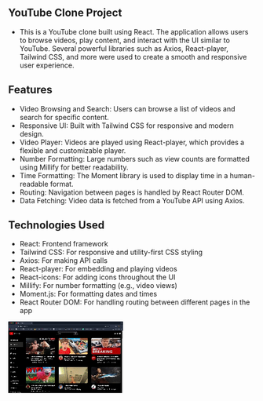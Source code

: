 ## YouTube Clone Project

- This is a YouTube clone built using React. The application allows users to browse videos, play content, and interact with the UI similar to YouTube. Several powerful libraries such as Axios, React-player, Tailwind CSS, and more were used to create a smooth and responsive user experience.

## Features

- Video Browsing and Search: Users can browse a list of videos and search for specific content.
- Responsive UI: Built with Tailwind CSS for responsive and modern design.
- Video Player: Videos are played using React-player, which provides a flexible and customizable player.
- Number Formatting: Large numbers such as view counts are formatted using Millify for better readability.
- Time Formatting: The Moment library is used to display time in a human-readable format.
- Routing: Navigation between pages is handled by React Router DOM.
- Data Fetching: Video data is fetched from a YouTube API using Axios.

## Technologies Used

- React: Frontend framework
- Tailwind CSS: For responsive and utility-first CSS styling
- Axios: For making API calls
- React-player: For embedding and playing videos
- React-icons: For adding icons throughout the UI
- Millify: For number formatting (e.g., video views)
- Moment.js: For formatting dates and times
- React Router DOM: For handling routing between different pages in the app

![GIF](yt.gif)

